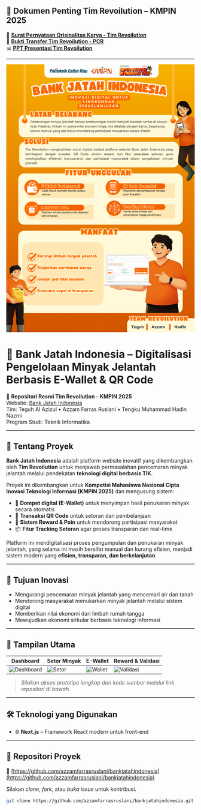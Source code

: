 ## 📄 Dokumen Penting Tim Revoilution – KMPIN 2025

📝 **[Surat Pernyataan Orisinalitas Karya - Tim Revoilution](https://github.com/azzamfarrasruslani/Team-Revoilution-BankJatahIndonesia-KMPIN-2025/blob/main/Surat%20Pernyataan%20Orisinalitas%20Karya%20-%20Tim%20Revoilution.jpeg)**  
📌 **[Bukti Transfer Tim Revoilution - PCR](https://github.com/azzamfarrasruslani/Team-Revoilution-BankJatahIndonesia-KMPIN-2025/blob/main/Bukti%20TF%20Tim%20Revoilution%20-%20PCR.pdf)**  
📊 **[PPT Presentasi Tim Revoilution](https://github.com/azzamfarrasruslani/Team-Revoilution-BankJatahIndonesia-KMPIN-2025/blob/main/Ptt%20Team%20Revoilution.pdf)**

---

![Poster Tim Revoilution](https://raw.githubusercontent.com/azzamfarrasruslani/Team-Revoilution-BankJatahIndonesia-KMPIN-2025/main/Poster_Team_Revoilution.png)

# 🌱 Bank Jatah Indonesia – Digitalisasi Pengelolaan Minyak Jelantah Berbasis E-Wallet & QR Code

🚀 **Repositori Resmi Tim Revoilution - KMPIN 2025**  
Website: [Bank Jatah Indonesia](https://bankjatahindonesia.vercel.app/)  
Tim: Teguh Al Azizul • Azzam Farras Ruslani • Tengku Muhammad Hadin Nazmi  
Program Studi: Teknik Informatika

---

## 🧠 Tentang Proyek

**Bank Jatah Indonesia** adalah platform website inovatif yang dikembangkan oleh **Tim Revoilution** untuk menjawab permasalahan pencemaran minyak jelantah melalui pendekatan **teknologi digital berbasis TIK**.

Proyek ini dikembangkan untuk **Kompetisi Mahasiswa Nasional Cipta Inovasi Teknologi Informasi (KMPIN 2025)** dan mengusung sistem:

- 🔐 **Dompet digital (E-Wallet)** untuk menyimpan hasil penukaran minyak secara otomatis  
- 📲 **Transaksi QR Code** untuk setoran dan pembelanjaan  
- 🎁 **Sistem Reward & Poin** untuk mendorong partisipasi masyarakat  
- 📦 **Fitur Tracking Setoran** agar proses transparan dan real-time  

Platform ini mendigitalisasi proses pengumpulan dan penukaran minyak jelantah, yang selama ini masih bersifat manual dan kurang efisien, menjadi sistem modern yang **efisien, transparan, dan berkelanjutan**.

---

## 🎯 Tujuan Inovasi

- Mengurangi pencemaran minyak jelantah yang mencemari air dan tanah  
- Mendorong masyarakat menukarkan minyak jelantah melalui sistem digital  
- Memberikan nilai ekonomi dari limbah rumah tangga  
- Mewujudkan ekonomi sirkular berbasis teknologi informasi  

---

## 📸 Tampilan Utama

| Dashboard | Setor Minyak | E-Wallet | Reward & Validasi |
|----------|--------------|----------|--------------------|
| ![Dashboard](https://via.placeholder.com/200x120.png?text=Dashboard) | ![Setor](https://via.placeholder.com/200x120.png?text=Setor+Minyak) | ![Wallet](https://via.placeholder.com/200x120.png?text=E-Wallet) | ![Validasi](https://via.placeholder.com/200x120.png?text=Reward+%26+Validasi) |

> *Silakan akses prototipe lengkap dan kode sumber melalui link repositori di bawah.*

---

## 🛠️ Teknologi yang Digunakan

- 🌐 **Next.js** – Framework React modern untuk front-end  
<!-- - 🔐 **Supabase** – Backend as a Service (PostgreSQL, Auth, API)  
- ⚙️ **Tailwind CSS** – Styling cepat dan responsif  
- 🔄 **REST API Integration** – Sinkronisasi data dan transaksi  
- 🧪 **Testing & Prototyping** – Figma, Postman   -->

---

## 📁 Repositori Proyek

🔗 [https://github.com/azzamfarrasruslani/bankjatahindonesia](https://github.com/azzamfarrasruslani/bankjatahindonesia)

Silakan *clone*, *fork*, atau *buka issue* untuk kontribusi.

```bash
git clone https://github.com/azzamfarrasruslani/bankjatahindonesia.git
